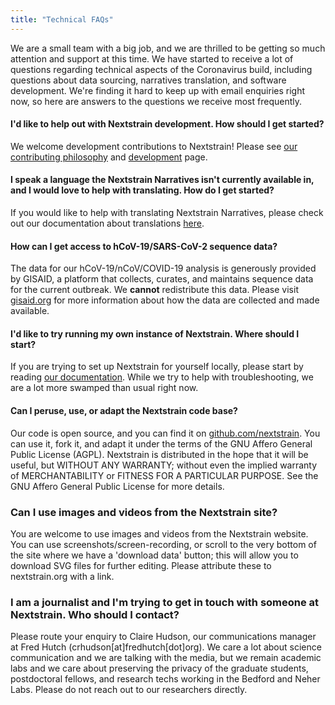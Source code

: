 ```yaml
---
title: "Technical FAQs"
---
```


We are a small team with a big job, and we are thrilled to be getting so much attention and support at this time. We have started to receive a lot of questions regarding technical aspects of the Coronavirus build, including questions about data sourcing, narratives translation, and software development. We're finding it hard to keep up with email enquiries right now, so here are answers to the questions we receive most frequently.

#### I'd like to help out with Nextstrain development. How should I get started?

We welcome development contributions to Nextstrain!
Please see [our contributing philosophy](/docs/contributing/philosophy) and [development](/docs/contributing/development) page.

#### I speak a language the Nextstrain Narratives isn't currently available in, and I would love to help with translating. How do I get started?

If you would like to help with translating Nextstrain Narratives, please check out our documentation about translations [here](https://github.com/nextstrain/ncov/blob/master/TRANSLATION_DOCS.md).

#### How can I get access to hCoV-19/SARS-CoV-2 sequence data?

The data for our hCoV-19/nCoV/COVID-19 analysis is generously provided by GISAID, a platform that collects, curates, and maintains sequence data for the current outbreak. We **cannot** redistribute this data. Please visit [gisaid.org](https://www.gisaid.org/) for more information about how the data are collected and made available.

#### I'd like to try running my own instance of Nextstrain. Where should I start?

If you are trying to set up Nextstrain for yourself locally, please start by reading [our documentation](https://nextstrain.org/docs/getting-started/introduction). While we try to help with troubleshooting, we are a lot more swamped than usual right now.

#### Can I peruse, use, or adapt the Nextstrain code base?

Our code is open source, and you can find it on [github.com/nextstrain](https://github.com/nextstrain). You can use it, fork it, and adapt it under the terms of the GNU Affero General Public License (AGPL). Nextstrain is distributed in the hope that it will be useful, but WITHOUT ANY WARRANTY; without even the implied warranty of MERCHANTABILITY or FITNESS FOR A PARTICULAR PURPOSE. See the GNU Affero General Public License for more details.

### Can I use images and videos from the Nextstrain site?

You are welcome to use images and videos from the Nextstrain website. You can use screenshots/screen-recording, or scroll to the very bottom of the site where we have a 'download data' button; this will allow you to download SVG files for further editing. Please attribute these to nextstrain.org with a link.

### I am a journalist and I'm trying to get in touch with someone at Nextstrain. Who should I contact?

Please route your enquiry to Claire Hudson, our communications manager at Fred Hutch (crhudson[at]fredhutch[dot]org). We care a lot about science communication and we are talking with the media, but we remain academic labs and we care about preserving the privacy of the graduate students, postdoctoral fellows, and research techs working in the Bedford and Neher Labs. Please do not reach out to our researchers directly.
